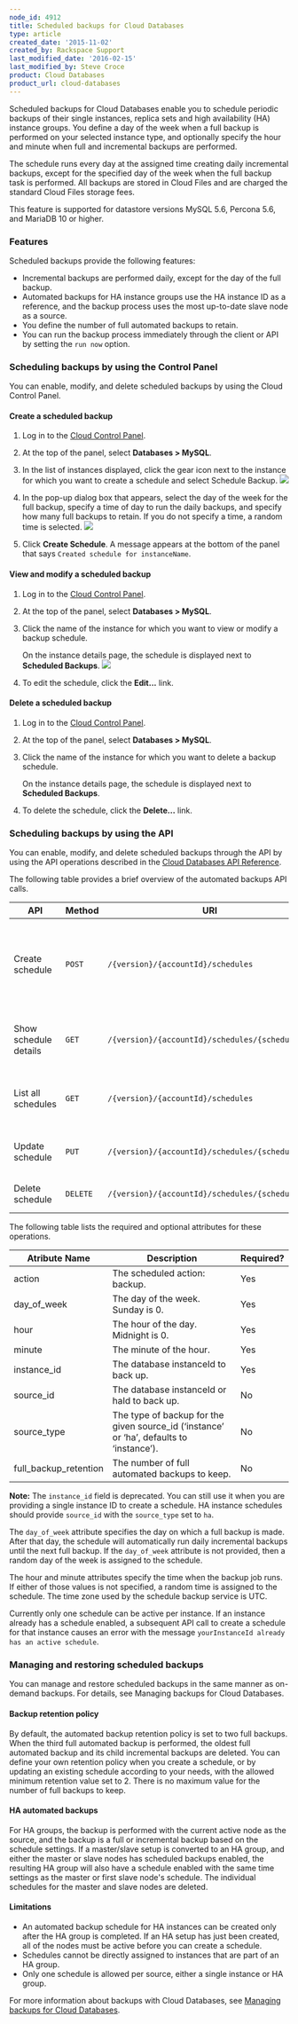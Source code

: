 ```yaml
---
node_id: 4912
title: Scheduled backups for Cloud Databases
type: article
created_date: '2015-11-02'
created_by: Rackspace Support
last_modified_date: '2016-02-15'
last_modified_by: Steve Croce
product: Cloud Databases
product_url: cloud-databases
---
```


Scheduled backups for Cloud Databases enable you to schedule periodic
backups of their single instances, replica sets and high availability (HA) instance groups.
You define a day of the week when a full backup is performed on
your selected instance type, and optionally specify the hour 
and minute when full and incremental backups are performed.

The schedule runs every day at the assigned time creating daily
incremental backups, except for the specified day of the week when the
full backup task is performed. All backups are stored in Cloud Files
and are charged the standard Cloud Files storage fees.

This feature is supported for datastore versions MySQL 5.6, Percona 5.6,
and MariaDB 10 or higher.

### Features

Scheduled backups provide the following features:

- Incremental backups are performed daily, except for the day of the full backup.
- Automated backups for HA instance groups use the HA instance ID as a reference, and the backup process uses the most up-to-date slave node as a source.
- You define the number of full automated backups to retain.
- You can run the backup process immediately through the client or API by setting the `run now` option.

### Scheduling backups by using the Control Panel

You can enable, modify, and delete scheduled backups by using the Cloud Control Panel. 

#### Create a scheduled backup

1. Log in to the [Cloud Control Panel](https://mycloud.rackspace.com/).

2. At the top of the panel, select **Databases > MySQL**.

3. In the list of instances displayed, click the gear icon next to the instance for which you want to create a schedule and select Schedule Backup. 
   ![](https://b9002618969a676fa5e9-329656694c46da9401f89a96a819e8df.ssl.cf5.rackcdn.com/cloud-databases/scheduled-backups-for-schedulefromlist.png)
    
4. In the pop-up dialog box that appears, select the day of the week for the full backup, specify a time of day to run the daily backups, and specify how many full backups to retain. If you do not specify a time, a random time is selected.
   ![](https://b9002618969a676fa5e9-329656694c46da9401f89a96a819e8df.ssl.cf5.rackcdn.com/cloud-databases/scheduled-backups-for-createdialog.png)
    
5. Click **Create Schedule**.
   A message appears at the bottom of the panel that says `Created schedule for instanceName`.

#### View and modify a scheduled backup

1. Log in to the [Cloud Control Panel](https://mycloud.rackspace.com/).

2. At the top of the panel, select **Databases > MySQL**.

3. Click the name of the instance for which you want to view or modify a backup schedule. 
   
   On the instance details page, the schedule is displayed next to **Scheduled Backups**. 
   ![](https://b9002618969a676fa5e9-329656694c46da9401f89a96a819e8df.ssl.cf5.rackcdn.com/cloud-databases/scheduled-backups-for-scheduleindetails.png)

4. To edit the schedule, click the **Edit...** link.

#### Delete a scheduled backup

1. Log in to the [Cloud Control Panel](https://mycloud.rackspace.com/).

2. At the top of the panel, select **Databases > MySQL**.

3. Click the name of the instance for which you want to delete a backup schedule.
   
   On the instance details page, the schedule is displayed next to **Scheduled Backups**.

4. To delete the schedule, click the **Delete...** link.

### Scheduling backups by using the API

You can enable, modify, and delete scheduled backups through the API by using the API operations described in the 
[Cloud Databases API Reference](https://developer.rackspace.com/docs/metrics/v2/developer-guide/#api-reference).

The following table provides a brief overview of the automated backups API calls.

| API                   | Method | URI                                           | Description                                                                            |
|-----------------------|--------|-----------------------------------------------|----------------------------------------------------------------------------------------|
| Create schedule       | `POST` | `/{version}/{accountId}/schedules`            | Creates a schedule for running a backup periodically for a single instance or HA group |
| Show schedule details | `GET`  |`/{version}/{accountId}/schedules/{scheduleId}`| Shows details of the specified schedule.                                               |
| List all schedules    | `GET`  | `/{version}/{accountId}/schedules`            | Lists all the schedules for the specified account.                                     |
| Update schedule       | `PUT`  |`/{version}/{accountId}/schedules/{scheduleId}`| Updates the specified schedule.                                                        |
| Delete schedule       |`DELETE`|`/{version}/{accountId}/schedules/{scheduleId}`| Deletes the specified schedule.                                                        |

The following table lists the required and optional attributes for these operations.

| Atribute Name           | Description                                                                               | Required?|
|-------------------------|-------------------------------------------------------------------------------------------|----------|
| action                  | The scheduled action: backup.                                                             | Yes      |
| day\_of\_week           | The day of the week. Sunday is 0.                                                         | Yes      |
| hour                    | The hour of the day. Midnight is 0.                                                       | Yes      |
| minute                  | The minute of the hour.                                                                   | Yes      |
| instance\_id            | The database instanceId to back up.                                                       | Yes      |
| source\_id              | The database instanceId or haId to back up.                                               | No       |
| source\_type            | The type of backup for the given source\_id (&lsquo;instance&rsquo; or &lsquo;ha&rsquo;, defaults to &lsquo;instance&rsquo;). | No       |
| full\_backup\_retention | The number of full automated backups to keep.                                             | No       |

**Note:** The `instance_id` field is deprecated. You can still use it when you are providing a single instance ID to create a schedule. HA instance schedules should provide `source_id` with the `source_type` set to `ha`.

The `day_of_week` attribute specifies the day on which a full backup
is made. After that day, the schedule will automatically run daily
incremental backups until the next full backup. If the `day_of_week`
attribute is not provided, then a random day of the week is
assigned to the schedule.

The hour and minute attributes specify the time when the backup job runs. 
If either of those values is not specified, a random time is assigned to the schedule. 
The time zone used by the schedule backup service is UTC.

Currently only one schedule can be active per instance. If an instance already has a schedule enabled, 
a subsequent API call to create a schedule for that 
instance causes an error with the message `yourInstanceId already has an active schedule`.

### Managing and restoring scheduled backups

You can manage and restore scheduled backups in the same manner as on-demand backups. For details, see Managing backups for Cloud Databases.

#### Backup retention policy

By default, the automated backup retention policy is set to two full
backups. When the third full automated backup is performed, 
the oldest full automated backup and its child incremental
backups are deleted. You can define your own retention policy when you create a schedule, 
or by updating an existing schedule according to your needs, 
with the allowed minimum retention value set to 2. There is 
no maximum value for the number of full backups to keep.

#### HA automated backups

For HA groups, the backup is performed with the current active node
as the source, and the backup is a full or incremental backup based on the
schedule settings. If a master/slave setup is converted to an HA group,
and either the master or slave nodes has scheduled backups enabled, the
resulting HA group will also have a schedule enabled with the same time
settings as the master or first slave node's schedule. The individual
schedules for the master and slave nodes are deleted.

#### Limitations

- An automated backup schedule for HA instances can be created only after the HA group is completed. If an HA setup has just been created, all of the nodes must be active before you can create a schedule. 
- Schedules cannot be directly assigned to instances that are part of an HA group.
- Only one schedule is allowed per source, either a single instance or HA group.

For more information about backups with Cloud Databases, see [Managing backups for Cloud Databases](/how-to/managing-backups-for-cloud-databases).

